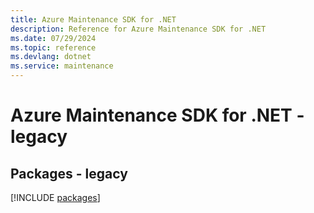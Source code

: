 ```yaml
---
title: Azure Maintenance SDK for .NET
description: Reference for Azure Maintenance SDK for .NET
ms.date: 07/29/2024
ms.topic: reference
ms.devlang: dotnet
ms.service: maintenance
---
```

# Azure Maintenance SDK for .NET - legacy
## Packages - legacy
[!INCLUDE [packages](maintenance-index.md)]